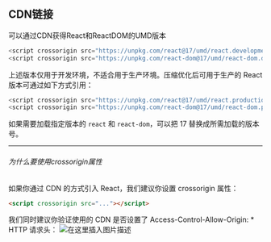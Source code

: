 ## CDN链接
可以通过CDN获得React和ReactDOM的UMD版本
```javascript
<script crossorigin src="https://unpkg.com/react@17/umd/react.development.js"></script>
<script crossorigin src="https://unpkg.com/react-dom@17/umd/react-dom.development.js"></script>
```
上述版本仅用于开发环境，不适合用于生产环境。压缩优化后可用于生产的 React 版本可通过如下方式引用：
```javascript
<script crossorigin src="https://unpkg.com/react@17/umd/react.production.min.js"></script>
<script crossorigin src="https://unpkg.com/react-dom@17/umd/react-dom.production.min.js"></script>
```
如果需要加载指定版本的 `react` 和 `react-dom`，可以把 17 替换成所需加载的版本号。
***
###### 为什么要使用crossorigin属性
如果你通过 CDN 的方式引入 React，我们建议你设置 crossorigin 属性：

```html
<script crossorigin src="..."></script>
```
我们同时建议你验证使用的 CDN 是否设置了 Access-Control-Allow-Origin: * HTTP 请求头：
![在这里插入图片描述](https://img-blog.csdnimg.cn/20210117160821646.png?x-oss-process=image/watermark,type_ZmFuZ3poZW5naGVpdGk,shadow_10,text_aHR0cHM6Ly9ibG9nLmNzZG4ubmV0L0FuaXRhU3Vu,size_16,color_FFFFFF,t_70)
